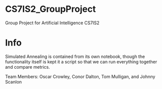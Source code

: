 # CS7IS2_GroupProject
Group Project for Artificial Intelligence CS7IS2

# Info

Simulated Annealing is contained from its own notebook, though the functionality itself is kept it a script so that we can run everything together and compare metrics.


Team Members: Oscar Crowley, Conor Dalton, Tom Mulligan, and Johnny Scanlon